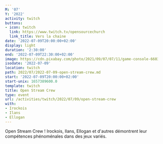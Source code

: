 ```yaml
---
M: '07'
Y: '2022'
activity: twitch
buttons:
- icon: twitch
  link: https://www.twitch.tv/opensourcechurch
  link_title: Vers la chaine
date: '2022-07-09T20:00:00+02:00'
display: light
duration: '2:30:00'
end: '2022-07-09T22:30:00+02:00'
image: https://cdn.pixabay.com/photo/2021/09/07/07/11/game-console-6603120_960_720.jpg
isodate: '2022-07-09'
location: twitch
path: 2022/07/2022-07-09-open-stream-crew.md
start: '2022-07-09T20:00:00+02:00'
start-unix: 1657389600.0
template: twitch
title: Open Stream Crew
type: event
url: /activities/twitch/2022/07/09/open-stream-crew
with:
- Irockois
- Ilans
- Ellogan
---
```

Open Stream Crew ! Irockois, Ilans, Ellogan et d'autres démontrent leur compétences phénoménales dans des jeux variés.
